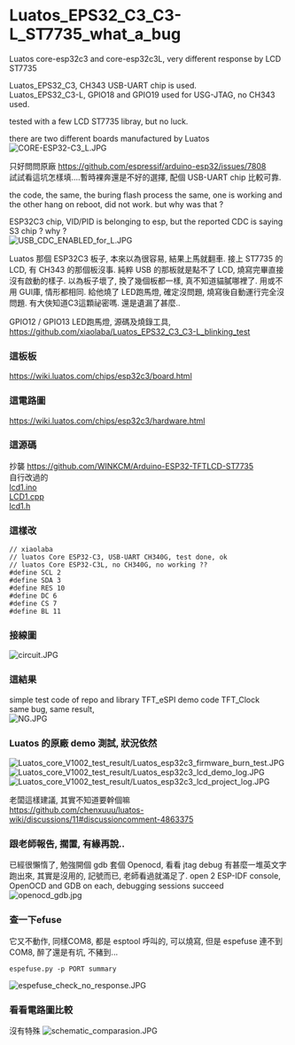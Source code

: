 # Luatos_EPS32_C3_C3-L_ST7735_what_a_bug  
Luatos core-esp32c3 and core-esp32c3L, very different response by LCD ST7735  

Luatos_EPS32_C3, CH343 USB-UART chip is used.  
Luatos_EPS32_C3-L, GPIO18 and GPIO19 used for USG-JTAG, no CH343 used.  


tested with a few LCD ST7735 libray, but no luck.  

there are two different boards manufactured by Luatos
![CORE-ESP32-C3_L.JPG](CORE-ESP32-C3_L.JPG)  

只好問問原廠 https://github.com/espressif/arduino-esp32/issues/7808  
試試看這坑怎樣填....暫時裸奔還是不好的選擇, 配個 USB-UART chip 比較可靠.  





the code, the same, the buring flash process the same, one is working and the other hang on reboot, did not work. but why was that ? 

ESP32C3 chip, VID/PID is belonging to esp, but the reported CDC is saying S3 chip ? why ?  
![USB_CDC_ENABLED_for_L.JPG](USB_CDC_ENABLED_for_L.JPG)    


Luatos 那個 ESP32C3 板子, 本來以為很容易, 結果上馬就翻車. 接上 ST7735 的 LCD, 有 CH343 的那個板沒事. 純粹 USB 的那板就是點不了 LCD, 燒寫完畢直接沒有啟動的樣子. 以為板子壞了, 換了幾個板都一樣, 真不知道貓膩哪裡了. 用或不用 GUI庫, 情形都相同. 給他燒了 LED跑馬燈, 確定沒問題, 燒寫後自動運行完全沒問題. 有大俠知道C3這顆祕密嗎. 還是遺漏了甚麼..  

GPIO12 / GPIO13 LED跑馬燈, 源碼及燒錄工具, https://github.com/xiaolaba/Luatos_EPS32_C3_C3-L_blinking_test  

### 這板板  
https://wiki.luatos.com/chips/esp32c3/board.html  

### 這電路圖  
https://wiki.luatos.com/chips/esp32c3/hardware.html  

### 這源碼  
抄襲 https://github.com/WINKCM/Arduino-ESP32-TFTLCD-ST7735  
自行改過的  
[lcd1.ino](lcd1.ino)  
[LCD1.cpp](LCD1.cpp)   
[lcd1.h](lcd1.h)  

### 這樣改  
```
// xiaolaba
// luatos Core ESP32-C3, USB-UART CH340G, test done, ok
// luatos Core ESP32-C3L, no CH340G, no working ??
#define SCL 2
#define SDA 3
#define RES 10
#define DC 6
#define CS 7
#define BL 11
```

### 接線圖  
![circuit.JPG](circuit.JPG)  


### 這結果
simple test code of repo and library TFT_eSPI demo code TFT_Clock  
same bug, same result,  
![NG.JPG](NG.JPG)  


### Luatos 的原廠 demo 測試, 狀況依然 
![Luatos_core_V1002_test_result/Luatos_esp32c3_firmware_burn_test.JPG](Luatos_core_V1002_test_result/Luatos_esp32c3_firmware_burn_test.JPG)  
![Luatos_core_V1002_test_result/Luatos_esp32c3_lcd_demo_log.JPG](Luatos_core_V1002_test_result/Luatos_esp32c3_lcd_demo_log.JPG)  
![Luatos_core_V1002_test_result/Luatos_esp32c3_lcd_project_log.JPG](Luatos_core_V1002_test_result/Luatos_esp32c3_lcd_project_log.JPG)  

老闆這樣建議, 其實不知道要幹個嘛   
https://github.com/chenxuuu/luatos-wiki/discussions/11#discussioncomment-4863375  

### 跟老師報告, 擱置, 有緣再說..
已經很懶惰了, 勉強開個 gdb 套個 Openocd, 看看 jtag debug 有甚麼一堆英文字跑出來, 其實是沒用的, 記號而已, 老師看過就滿足了.
open 2 ESP-IDF console, OpenOCD and GDB on each, debugging sessions succeed
![openocd_gdb.jpg](openocd_gdb.jpg)  


### 查一下efuse
它又不動作, 同樣COM8, 都是 esptool 呼叫的, 可以燒寫, 但是 espefuse 連不到 COM8, 醉了還是有坑, 不豬到...  

```
espefuse.py -p PORT summary
```
![espefuse_check_no_response.JPG](espefuse_check_no_response.JPG)  


### 看看電路圖比較  
沒有特殊
![schematic_comparasion.JPG](schematic_comparasion.JPG)  
